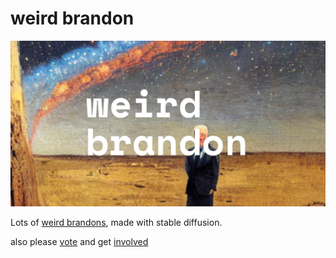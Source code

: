 # weird brandon

![weird brandon](docs/preview.png)

Lots of [weird brandons](https://www.vox.com/culture/23300286/biden-dark-brandon-meme-maga-why-confusing-explained), made with stable diffusion.

also please [vote](https://vote.gov/) and get [involved](https://swingleft.org/)
